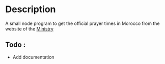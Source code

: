 # Description

A small node program to get the official prayer times in Morocco from the website of the [Ministry](http://www.habous.gov.ma/)

## Todo :

- Add documentation
